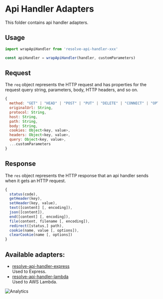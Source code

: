 # **Api Handler Adapters**
This folder contains api handler adapters.

## Usage
```js
import wrapApiHandler from 'resolve-api-handler-xxx'

const apiHandler = wrapApiHandler(handler, customParameters)
```

## Request

The `req` object represents the HTTP request and has properties for the request query string, parameters, body, HTTP headers, and so on.

```js
{
  method: "GET" | "HEAD" | "POST" | "PUT" | "DELETE" | "CONNECT" | "OPTIONS" | "TRACE" | "PATCH",
  originalUrl: String,
  protocol: String,
  host: String,
  path: String,
  body: String,
  cookies: Object<key, value>,
  headers: Object<key, value>,
  query: Object<key, value>,
  ...customParameters
}
```

## Response

The `res` object represents the HTTP response that an api handler sends when it gets an HTTP request.

```js
{
  status(code),
  getHeader(key),
  setHeader(key, value),
  text([content] [, encoding]),
  json([content]),
  end([content] [, encoding]),
  file(content, filename [, encoding]),
  redirect([status,] path),
  cookie(name, value [, options]),
  clearCookie(name [, options])
}
```

## Available adapters: 
* [resolve-api-handler-express](./resolve-api-handler-express)  
	Used to Express.
* [resolve-api-handler-lambda](./resolve-api-handler-lambda)  
	Used to AWS Lambda.

![Analytics](https://ga-beacon.appspot.com/UA-118635726-1/packages-api-handler-adapters-readme?pixel)
